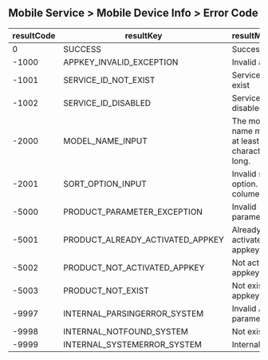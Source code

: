 ## Mobile Service > Mobile Device Info > Error Code

| resultCode | resultKey | resultMessage |
| --- | --- | ---- |
| 0 | SUCCESS | Success |
| -1000 | APPKEY_INVALID_EXCEPTION | Invalid appKey. |
| -1001 | SERVICE_ID_NOT_EXIST | Service is not exist |
| -1002 | SERVICE_ID_DISABLED | Service is disabled |
| -2000 | MODEL_NAME_INPUT | The model name must be at least two characters long. |
| -2001 | SORT_OPTION_INPUT | Invalid sorting option. Check colume name. |
| -5000 | PRODUCT_PARAMETER_EXCEPTION | Invalid parameter |
| -5001 | PRODUCT_ALREADY_ACTIVATED_APPKEY | Already activated appkey. |
| -5002 | PRODUCT_NOT_ACTIVATED_APPKEY | Not activated appkey. |
| -5003 | PRODUCT_NOT_EXIST | Not exist appkey. |
| -9997 | INTERNAL_PARSINGERROR_SYSTEM | Invalid API parameters. |
| -9998 | INTERNAL_NOTFOUND_SYSTEM | Not exist API. |
| -9999 | INTERNAL_SYSTEMERROR_SYSTEM | Internal error. |
